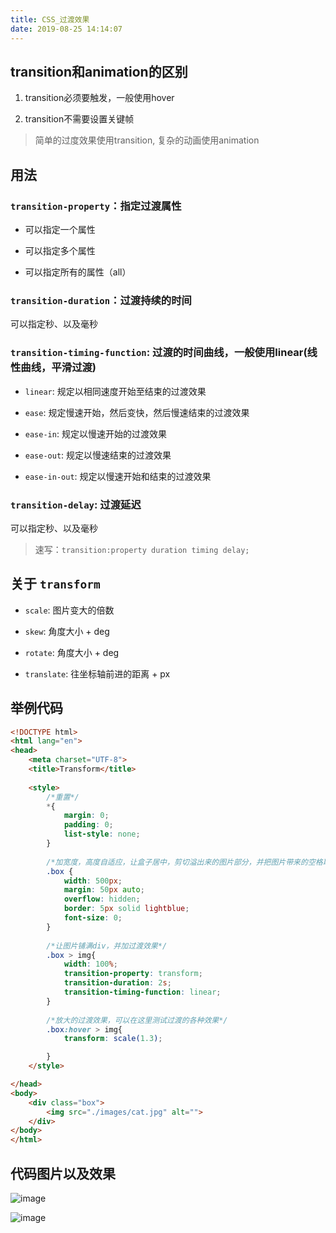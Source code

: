 ```yaml
---
title: CSS_过渡效果
date: 2019-08-25 14:14:07
---
```

## transition和animation的区别

1. transition必须要触发，一般使用hover

2. transition不需要设置关键帧

> 简单的过度效果使用transition, 复杂的动画使用animation

## 用法

### `transition-property`：指定过渡属性

* 可以指定一个属性

* 可以指定多个属性

* 可以指定所有的属性（all）

### `transition-duration`：过渡持续的时间

可以指定秒、以及毫秒

### `transition-timing-function`: 过渡的时间曲线，一般使用linear(线性曲线，平滑过渡)

* `linear`: 规定以相同速度开始至结束的过渡效果

* `ease`: 规定慢速开始，然后变快，然后慢速结束的过渡效果

* `ease-in`: 规定以慢速开始的过渡效果

* `ease-out`: 规定以慢速结束的过渡效果

* `ease-in-out`: 规定以慢速开始和结束的过渡效果

### `transition-delay`: 过渡延迟

可以指定秒、以及毫秒

> 速写：`transition:property duration timing delay;`

## 关于 `transform`

* `scale`: 图片变大的倍数

* `skew`: 角度大小 + deg

* `rotate`: 角度大小 + deg

* `translate`: 往坐标轴前进的距离 + px

## 举例代码

```` html
<!DOCTYPE html>
<html lang="en">
<head>
	<meta charset="UTF-8">
	<title>Transform</title>
	
	<style>
		/*重置*/
		*{
			margin: 0;
			padding: 0;
			list-style: none;
		}
		
		/*加宽度，高度自适应，让盒子居中，剪切溢出来的图片部分，并把图片带来的空格取消*/
		.box {
			width: 500px;
			margin: 50px auto;
			overflow: hidden;
			border: 5px solid lightblue;
			font-size: 0;
		}
		
		/*让图片铺满div，并加过渡效果*/
		.box > img{
			width: 100%;
			transition-property: transform;
			transition-duration: 2s;
			transition-timing-function: linear;
		}
		
		/*放大的过渡效果，可以在这里测试过渡的各种效果*/
		.box:hover > img{
			transform: scale(1.3);

		}
	</style>

</head>
<body>
	<div class="box">
		<img src="./images/cat.jpg" alt="">
	</div>
</body>
</html>
````

## 代码图片以及效果

![image](https://i.loli.net/2019/08/08/kOfjC4DY7ibPewv.jpg)

![image](https://i.loli.net/2019/08/08/fgbOBHDaLyh9TXk.png)
